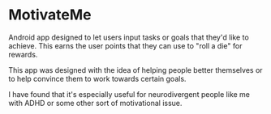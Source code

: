 # MotivateMe

Android app designed to let users input tasks or goals that they'd like to achieve. This earns the user points that they can use to "roll a die" for rewards.

This app was designed with the idea of helping people better themselves or to help convince them to work towards certain goals.

I have found that it's especially useful for neurodivergent people like me with ADHD or some other sort of motivational issue.
